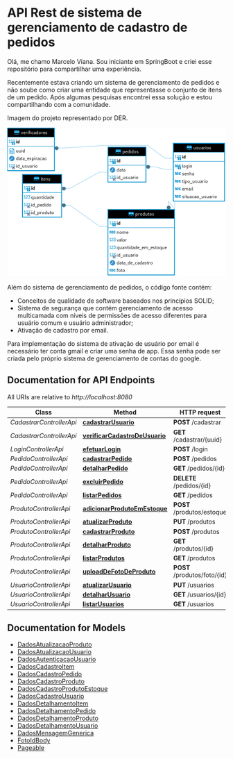 
# API Rest de sistema de gerenciamento de cadastro de pedidos

Olá, me chamo Marcelo Viana. Sou iniciante em SpringBoot e criei esse repositório para compartilhar uma experiência.

Recentemente estava criando um sistema de gerenciamento de pedidos e não soube como criar uma entidade que representasse o conjunto de itens de um pedido. Após algumas pesquisas encontrei essa solução e estou compartilhando com a comunidade.

Imagem do projeto representado por DER.

![DER](imagens/der.png)

Além do sistema de gerenciamento de pedidos, o código fonte contém:
- Conceitos de qualidade de software baseados nos princípios SOLID;
- Sistema de segurança que contém gerenciamento de acesso multicamada com níveis de permissões de acesso diferentes para usuário comum e usuário administrador;
- Ativação de cadastro por email.

Para implementação do sistema de ativação de usuário por email é necessário ter conta gmail e criar uma senha de app. Essa senha pode ser criada pelo próprio sistema de gerenciamento de contas do google.

## Documentation for API Endpoints

All URIs are relative to *http://localhost:8080*

Class | Method | HTTP request | Description
------------ | ------------- | ------------- | -------------
*CadastrarControllerApi* | [**cadastrarUsuario**](docs/CadastrarControllerApi.md#cadastrarUsuario) | **POST** /cadastrar | 
*CadastrarControllerApi* | [**verificarCadastroDeUsuario**](docs/CadastrarControllerApi.md#verificarCadastroDeUsuario) | **GET** /cadastrar/{uuid} | 
*LoginControllerApi* | [**efetuarLogin**](docs/LoginControllerApi.md#efetuarLogin) | **POST** /login | 
*PedidoControllerApi* | [**cadastrarPedido**](docs/PedidoControllerApi.md#cadastrarPedido) | **POST** /pedidos | 
*PedidoControllerApi* | [**detalharPedido**](docs/PedidoControllerApi.md#detalharPedido) | **GET** /pedidos/{id} | 
*PedidoControllerApi* | [**excluirPedido**](docs/PedidoControllerApi.md#excluirPedido) | **DELETE** /pedidos/{id} | 
*PedidoControllerApi* | [**listarPedidos**](docs/PedidoControllerApi.md#listarPedidos) | **GET** /pedidos | 
*ProdutoControllerApi* | [**adicionarProdutoEmEstoque**](docs/ProdutoControllerApi.md#adicionarProdutoEmEstoque) | **POST** /produtos/estoque | 
*ProdutoControllerApi* | [**atualizarProduto**](docs/ProdutoControllerApi.md#atualizarProduto) | **PUT** /produtos | 
*ProdutoControllerApi* | [**cadastrarProduto**](docs/ProdutoControllerApi.md#cadastrarProduto) | **POST** /produtos | 
*ProdutoControllerApi* | [**detalharProduto**](docs/ProdutoControllerApi.md#detalharProduto) | **GET** /produtos/{id} | 
*ProdutoControllerApi* | [**listarProdutos**](docs/ProdutoControllerApi.md#listarProdutos) | **GET** /produtos | 
*ProdutoControllerApi* | [**uploadDeFotoDeProduto**](docs/ProdutoControllerApi.md#uploadDeFotoDeProduto) | **POST** /produtos/foto/{id} | 
*UsuarioControllerApi* | [**atualizarUsuario**](docs/UsuarioControllerApi.md#atualizarUsuario) | **PUT** /usuarios | 
*UsuarioControllerApi* | [**detalharUsuario**](docs/UsuarioControllerApi.md#detalharUsuario) | **GET** /usuarios/{id} | 
*UsuarioControllerApi* | [**listarUsuarios**](docs/UsuarioControllerApi.md#listarUsuarios) | **GET** /usuarios | 

## Documentation for Models

 - [DadosAtualizacaoProduto](docs/DadosAtualizacaoProduto.md)
 - [DadosAtualizacaoUsuario](docs/DadosAtualizacaoUsuario.md)
 - [DadosAutenticacaoUsuario](docs/DadosAutenticacaoUsuario.md)
 - [DadosCadastroItem](docs/DadosCadastroItem.md)
 - [DadosCadastroPedido](docs/DadosCadastroPedido.md)
 - [DadosCadastroProduto](docs/DadosCadastroProduto.md)
 - [DadosCadastroProdutoEstoque](docs/DadosCadastroProdutoEstoque.md)
 - [DadosCadastroUsuario](docs/DadosCadastroUsuario.md)
 - [DadosDetalhamentoItem](docs/DadosDetalhamentoItem.md)
 - [DadosDetalhamentoPedido](docs/DadosDetalhamentoPedido.md)
 - [DadosDetalhamentoProduto](docs/DadosDetalhamentoProduto.md)
 - [DadosDetalhamentoUsuario](docs/DadosDetalhamentoUsuario.md)
 - [DadosMensagemGenerica](docs/DadosMensagemGenerica.md)
 - [FotoIdBody](docs/FotoIdBody.md)
 - [Pageable](docs/Pageable.md)


